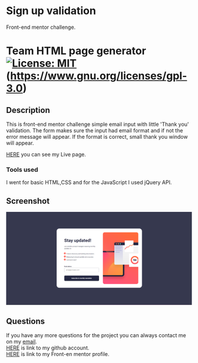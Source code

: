 # Sign up validation
Front-end mentor challenge. 

# Team HTML page generator [![License: MIT](https://img.shields.io/badge/License-MIT-yellow.svg)](https://opensource.org/licenses/MIT)(https://www.gnu.org/licenses/gpl-3.0)

## Description

This is front-end mentor challenge simple email input with little 'Thank you' validation. 
The form makes sure the input had email format and if not the error message will appear. If the format is correct, small thank you window will appear.

[HERE](https://frantiskaali.github.io/sign-up/) you can see my Live page. </br>
### Tools used

I went for basic HTML,CSS and for the JavaScript I used jQuery API.

## Screenshot

![Screenshot](./assets/images/screenshot.png)

## Questions
If you have any more questions for the project you can always contact me on my [email](mailto:tiskarechk@gmail.com). </br>
[HERE](https://github.com/FrantiskaAli) is link to my github account. </br>
[HERE](https://www.frontendmentor.io/profile/FrantiskaAlii) is link to my Front-en mentor profile. 
